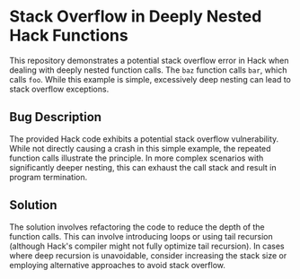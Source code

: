 # Stack Overflow in Deeply Nested Hack Functions

This repository demonstrates a potential stack overflow error in Hack when dealing with deeply nested function calls.  The `baz` function calls `bar`, which calls `foo`.  While this example is simple, excessively deep nesting can lead to stack overflow exceptions.

## Bug Description

The provided Hack code exhibits a potential stack overflow vulnerability. While not directly causing a crash in this simple example, the repeated function calls illustrate the principle.  In more complex scenarios with significantly deeper nesting, this can exhaust the call stack and result in program termination.

## Solution

The solution involves refactoring the code to reduce the depth of the function calls. This can involve introducing loops or using tail recursion (although Hack's compiler might not fully optimize tail recursion).  In cases where deep recursion is unavoidable, consider increasing the stack size or employing alternative approaches to avoid stack overflow.